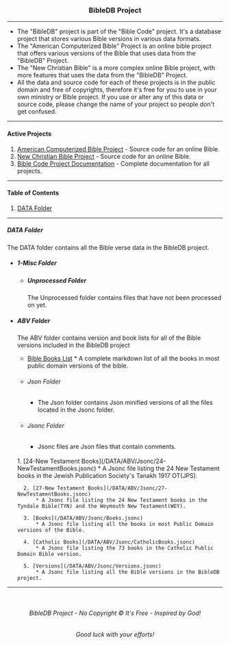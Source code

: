 <h3 align="center">BibleDB Project</h3>

---

* The "BibleDB" project is part of the "Bible Code" project. It's a database project that stores various Bible versions in various data formats.
* The "American Computerized Bible" Project is an online bible project that offers various versions of the Bible that uses data from the "BibleDB" Project.
* The "New Christian Bible" is a more complex online Bible project, with more features that uses the data from the "BibleDB" Project.
* All the data and source code for each of these projects is in the public domain and free of copyrights, therefore it's free for you to use in your own ministry or Bible project. If you use or alter any of this data or source code, please change the name of your project so people don't get confused.

---
#### Active Projects

1. [American Computerized Bible Project](https://github.com/ACB-Bible/AmericanComputerizedBible) - Source code for an online Bible.
2. [New Christian Bible Project](https://github.com/ACB-Bible/NCB)  - Source code for an online Bible.
3. [Bible Code Project Documentation](https://github.com/ACB-Bible/DOC) - Complete documentation for all projects.

---

#### Table of Contents

1. [DATA Folder](#data-folder)
    
---

##### DATA Folder

The DATA folder contains all the Bible verse data in the BibleDB project.




* ##### 1-Misc Folder
    * ##### Unprocessed Folder
        The Unprocessed folder contains files that have not been processed on yet.

* ##### ABV Folder

    The ABV folder contains version and book lists for all of the Bible versions included in the BibleDB project
    <br>
    * [Bible Books List](/DATA/ABV/BibleBookLists.md)
            * A complete markdown list of all the books in most public domain versions of the bible.

    * ###### Json Folder
        * The Json folder contains Json minified versions of all the files located in the Jsonc folder.

    * ###### Jsonc Folder

        * Jsonc files are Json files that contain comments.
    <br>
        1. [24-New Testament Books](/DATA/ABV/Jsonc/24-NewTestamentBooks.jsonc)
            * A Jsonc file listing the 24 New Testament books in the Jewish Publication Society's Tanakh 1917 OT(JPS).

        2. [27-New Testament Books](/DATA/ABV/Jsonc/27-NewTestamentBooks.jsonc)
            * A Jsonc file listing the 24 New Testament books in the Tyndale Bible(TYN) and the Weymouth New Testament(WEY).

        3. [Books](/DATA/ABV/Jsonc/Books.jsonc)
            * A Jsonc file listing all the books in most Public Domain versions of the Bible.

        4. [Catholic Books](/DATA/ABV/Jsonc/CatholicBooks.jsonc)
            * A Jsonc file listing the 73 books in the Catholic Public Domain Bible version.

        5. [Versions](/DATA/ABV/Jsonc/Versions.jsonc)
            * A Jsonc file listing all the Bible versions in the BibleDB project.    

---
<br>

<h6 align="center" title="God's Word Is Not For Sale">BibleDB Project - No Copyright © It's Free - Inspired by God!</h3>
<h6 align="center">Good luck with your efforts!</h6>